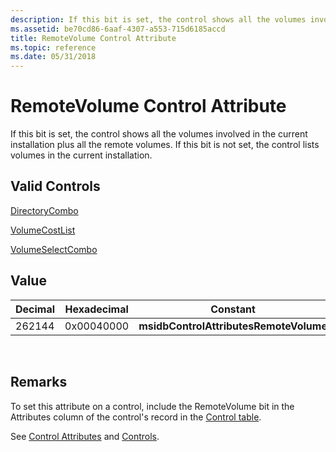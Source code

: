 ```yaml
---
description: If this bit is set, the control shows all the volumes involved in the current installation plus all the remote volumes. If this bit is not set, the control lists volumes in the current installation.
ms.assetid: be70cd86-6aaf-4307-a553-715d6185accd
title: RemoteVolume Control Attribute
ms.topic: reference
ms.date: 05/31/2018
---
```


# RemoteVolume Control Attribute

If this bit is set, the control shows all the volumes involved in the current installation plus all the remote volumes. If this bit is not set, the control lists volumes in the current installation.

## Valid Controls

[DirectoryCombo](directorycombo-control.md)

[VolumeCostList](volumecostlist-control.md)

[VolumeSelectCombo](volumeselectcombo-control.md)

## Value



| Decimal | Hexadecimal | Constant                               |
|---------|-------------|----------------------------------------|
| 262144  | 0x00040000  | **msidbControlAttributesRemoteVolume** |



 

## Remarks

To set this attribute on a control, include the RemoteVolume bit in the Attributes column of the control's record in the [Control table](control-table.md).

See [Control Attributes](control-attributes.md) and [Controls](controls.md).

 

 



